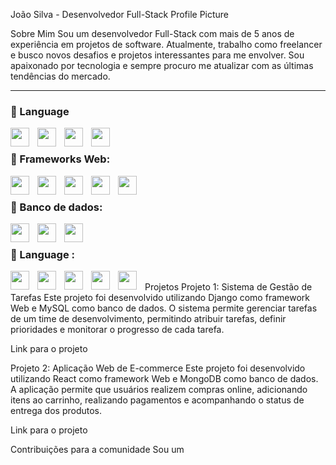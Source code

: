 João Silva - Desenvolvedor Full-Stack
Profile Picture

Sobre Mim
Sou um desenvolvedor Full-Stack com mais de 5 anos de experiência em projetos de software. Atualmente, trabalho como freelancer e busco novos desafios e projetos interessantes para me envolver. Sou apaixonado por tecnologia e sempre procuro me atualizar com as últimas tendências do mercado.

---
### 🧰 Language

<img align = "left"  src="https://cdn.svgporn.com/logos/python.svg" width="30px" style="padding-right:10px;" />
<img align = "left"  src="https://cdn.svgporn.com/logos/java.svg" width="30px" style="padding-right:10px;" />
<img align = "left"  src="https://cdn.svgporn.com/logos/javascript.svg" width="30px" style="padding-right:10px;" />
<img align = "left"  src="https://cdn.svgporn.com/logos/c-plusplus.svg" width="30px" style="padding-right:10px;" />
<br/>

### 🧰 Frameworks Web:

<img align = "left"  src="https://cdn.svgporn.com/logos/django.svg" width="30px" style="padding-right:10px;"  />
<img align = "left"  src="https://cdn.svgporn.com/logos/flask.svg" width="30px" style="padding-right:10px;"   />
<img align = "left"  src="https://cdn.svgporn.com/logos/spring.svg" width="30px" style="padding-right:10px;" />
<img align = "left"  src="https://cdn.svgporn.com/logos/react.svg" width="30px" style="padding-right:10px;" />
<img align = "left"  src="https://cdn.svgporn.com/logos/angular-icon.svg" width="30px" style="padding-right:10px;" />
<br/>

### 🧰 Banco de dados:

<img align = "left"  src="https://cdn.svgporn.com/logos/mysql.svg" width="30px" style="padding-right:10px;" />
<img align = "left"  src="https://cdn.svgporn.com/logos/postgresql.svg" width="30px" style="padding-right:10px;" />
<img align = "left"  src="https://cdn.svgporn.com/logos/mongodb.svg" width="30px" style="padding-right:10px;" />
<br/>

### 🧰 Language :

<img align = "left"  src="https://cdn.svgporn.com/logos/git-icon.svg" width="30px" style="padding-right:10px;" />
<img align = "left"  src="https://cdn.svgporn.com/logos/docker-icon.svg" width="30px" style="padding-right:10px;" />
<img align = "left"  src="https://cdn.svgporn.com/logos/aws.svg" width="30px" style="padding-right:10px;" />
<img align = "left"  src="https://cdn.svgporn.com/logos/azure.svg" width="30px" style="padding-right:10px;" />
<img align = "left"  src="https://cdn.svgporn.com/logos/google-cloud.svg" width="30px" style="padding-right:10px;" />
<br/>
Projetos
Projeto 1: Sistema de Gestão de Tarefas
Este projeto foi desenvolvido utilizando Django como framework Web e MySQL como banco de dados. O sistema permite gerenciar tarefas de um time de desenvolvimento, permitindo atribuir tarefas, definir prioridades e monitorar o progresso de cada tarefa.

Link para o projeto

Projeto 2: Aplicação Web de E-commerce
Este projeto foi desenvolvido utilizando React como framework Web e MongoDB como banco de dados. A aplicação permite que usuários realizem compras online, adicionando itens ao carrinho, realizando pagamentos e acompanhando o status de entrega dos produtos.

Link para o projeto

Contribuições para a comunidade
Sou um






